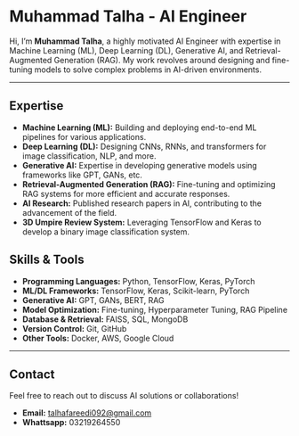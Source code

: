 
# Muhammad Talha - AI Engineer

Hi, I’m **Muhammad Talha**, a highly motivated AI Engineer with expertise in Machine Learning (ML), Deep Learning (DL), Generative AI, and Retrieval-Augmented Generation (RAG). My work revolves around designing and fine-tuning models to solve complex problems in AI-driven environments.

---

## Expertise

- **Machine Learning (ML):** Building and deploying end-to-end ML pipelines for various applications.
- **Deep Learning (DL):** Designing CNNs, RNNs, and transformers for image classification, NLP, and more.
- **Generative AI:** Expertise in developing generative models using frameworks like GPT, GANs, etc.
- **Retrieval-Augmented Generation (RAG):** Fine-tuning and optimizing RAG systems for more efficient and accurate responses.
- **AI Research:** Published research papers in AI, contributing to the advancement of the field.
- **3D Umpire Review System:** Leveraging TensorFlow and Keras to develop a binary image classification system.



## Skills & Tools

- **Programming Languages:** Python, TensorFlow, Keras, PyTorch
- **ML/DL Frameworks:** TensorFlow, Keras, Scikit-learn, PyTorch
- **Generative AI:** GPT, GANs, BERT, RAG
- **Model Optimization:** Fine-tuning, Hyperparameter Tuning, RAG Pipeline
- **Database & Retrieval:** FAISS, SQL, MongoDB
- **Version Control:** Git, GitHub
- **Other Tools:** Docker, AWS, Google Cloud

---


## Contact

Feel free to reach out to discuss AI solutions or collaborations!

- **Email:** talhafareedi092@gmail.com
- **Whattsapp:** 03219264550



